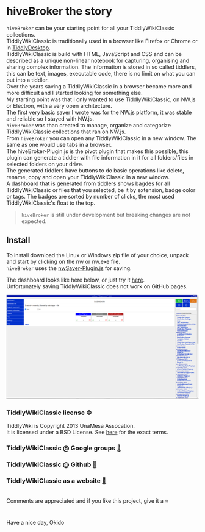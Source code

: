 # hiveBroker the story
`hiveBroker` can be your starting point for all your TiddlyWikiClassic collections.\
TiddlyWikiClassic is traditionally used in a browser like Firefox or Chrome or in [TiddlyDesktop](https://github.com/TiddlyWiki/TiddlyDesktop).\
TiddlyWikiClassic is build with HTML, JavaScript and CSS and can be described as a unique non-linear notebook for capturing, organising and sharing complex information. The information is stored in so called tiddlers, this can be text, images, executable code, there is no limit on what you can put into a tiddler.\
Over the years saving a TiddlyWikiClassic in a browser became more and more difficult and I started looking for something else.\
My starting point was that I only wanted to use TiddlyWikiClassic, on NW.js or Electron, with a very open architecture.\
The first very basic saver I wrote was for the NW.js platform, it was stable and reliable so I stayed with NW.js.\
`hiveBroker` was than created to manage, organize and categorize TiddlyWikiClassic collections that ran on NW.js.\
From `hiveBroker` you can open any TiddlyWikiClassic in a new window. The same as one would use tabs in a browser.\
The hiveBroker-Plugin.js is the pivot plugin that makes this possible, this plugin can generate a tiddler with file information in it for all folders/files in selected folders on your drive.\
The generated tiddlers have buttons to do basic operations like delete, rename, copy and open your TiddlyWikiClassic in a new window.\
A dashboard that is generated from tiddlers shows bagdes for all TiddlyWikiClassic or files that you selected, be it by extension, badge color or tags. The badges are sorted by number of clicks, the most used TiddlyWikiClassic's float to the top.

> `hiveBroker` is still under development but breaking changes are not expected.

## Install
To install download the Linux or Windows zip file of your choice, unpack and start by clicking on the nw or nw.exe file.\
`hiveBroker` uses the [nwSaver-Plugin.js](https://github.com/qbroker/nwSaver) for saving.

The dashboard looks like here below, or just try it [here](https://qbroker.github.io/hiveBroker/).\
Unfortunately saving TiddlyWikiClassic does not work on GitHub pages.

![hiveBroker dashboard](Pictures/hiveBroker-Dashboard.png)

### TiddlyWikiClassic license :copyright:
TiddlyWiki is Copyright 2013 UnaMesa Assocation.\
It is licensed under a BSD License. See [here](https://github.com/TiddlyWiki/TiddlyWikiClassic/blob/master/html/copyright.txt) for the exact terms.

### TiddlyWikiClassic @ Google groups [:link:](https://groups.google.com/forum/#!forum/tiddlywikiclassic)
### TiddlyWikiClassic @ Github [:link:](https://github.com/TiddlyWiki/TiddlyWikiClassic)
### TiddlyWikiClassic as a website [:link:](https://classic.tiddlywiki.com/)
\
Comments are appreciated and if you like this project, give it a :star:\
\
\
Have a nice day, Okido
